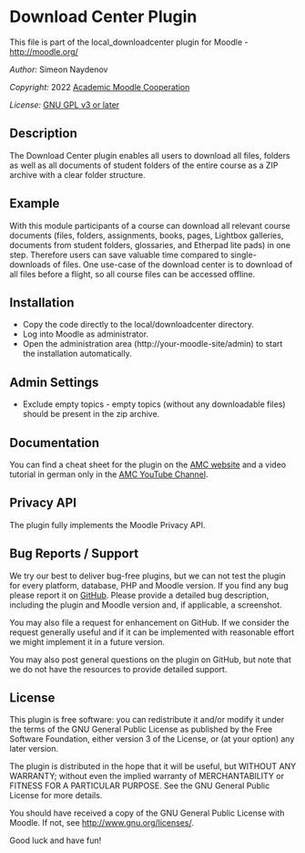 Download Center Plugin 
======================

This file is part of the local_downloadcenter plugin for Moodle - <http://moodle.org/>

*Author:*    Simeon Naydenov

*Copyright:* 2022 [Academic Moodle Cooperation](http://www.academic-moodle-cooperation.org)

*License:*   [GNU GPL v3 or later](http://www.gnu.org/copyleft/gpl.html)


Description
-----------

The Download Center plugin enables all users to download all files, folders as well as all documents
of student folders of the entire course as a ZIP archive with a clear folder structure.


Example
-------

With this module participants of a course can download all relevant course documents (files, folders, assignments,
books, pages, Lightbox galleries, documents from student folders, glossaries, and Etherpad lite pads) in one step. Therefore users can save valuable time
compared to single-downloads of files. One use-case of the download center is to download of all files
before a flight, so all course files can be accessed offline.


Installation
------------

* Copy the code directly to the local/downloadcenter directory.
* Log into Moodle as administrator.
* Open the administration area (http://your-moodle-site/admin) to start the installation
  automatically.


Admin Settings
--------------

* Exclude empty topics - empty topics (without any downloadable files) should be present in the zip archive. 


Documentation
--------------

You can find a cheat sheet for the plugin on the [AMC
website](http://www.academic-moodle-cooperation.org/en/module/grade-distribution/) and a video
tutorial in german only in the [AMC YouTube
Channel](https://www.youtube.com/c/AMCAcademicMoodleCooperation).


Privacy API
-----------

The plugin fully implements the Moodle Privacy API.


Bug Reports / Support
---------------------

We try our best to deliver bug-free plugins, but we can not test the plugin for every platform,
database, PHP and Moodle version. If you find any bug please report it on
[GitHub](https://github.com/academic-moodle-cooperation/moodle-local_downloadcenter/issues). Please
provide a detailed bug description, including the plugin and Moodle version and, if applicable, a
screenshot.

You may also file a request for enhancement on GitHub. If we consider the request generally useful
and if it can be implemented with reasonable effort we might implement it in a future version.

You may also post general questions on the plugin on GitHub, but note that we do not have the
resources to provide detailed support.


License
-------

This plugin is free software: you can redistribute it and/or modify it under the terms of the GNU
General Public License as published by the Free Software Foundation, either version 3 of the
License, or (at your option) any later version.

The plugin is distributed in the hope that it will be useful, but WITHOUT ANY WARRANTY; without
even the implied warranty of MERCHANTABILITY or FITNESS FOR A PARTICULAR PURPOSE. See the GNU
General Public License for more details.

You should have received a copy of the GNU General Public License with Moodle. If not, see
<http://www.gnu.org/licenses/>.


Good luck and have fun!
